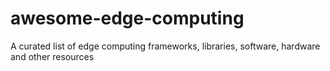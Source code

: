 # awesome-edge-computing
A curated list of edge computing frameworks, libraries, software, hardware and other resources
